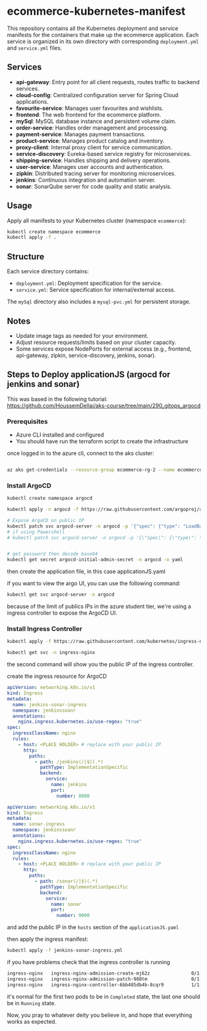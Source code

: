# ecommerce-kubernetes-manifest

This repository contains all the Kubernetes deployment and service manifests for the containers that make up the ecommerce application. Each service is organized in its own directory with corresponding `deployment.yml` and `service.yml` files.

## Services

- **api-gateway**: Entry point for all client requests, routes traffic to backend services.
- **cloud-config**: Centralized configuration server for Spring Cloud applications.
- **favourite-service**: Manages user favourites and wishlists.
- **frontend**: The web frontend for the ecommerce platform.
- **mySql**: MySQL database instance and persistent volume claim.
- **order-service**: Handles order management and processing.
- **payment-service**: Manages payment transactions.
- **product-service**: Manages product catalog and inventory.
- **proxy-client**: Internal proxy client for service communication.
- **service-discovery**: Eureka-based service registry for microservices.
- **shipping-service**: Handles shipping and delivery operations.
- **user-service**: Manages user accounts and authentication.
- **zipkin**: Distributed tracing server for monitoring microservices.
- **jenkins**: Continuous integration and automation server.
- **sonar**: SonarQube server for code quality and static analysis.

## Usage

Apply all manifests to your Kubernetes cluster (namespace `ecommerce`):

```sh
kubectl create namespace ecommerce
kubectl apply -f .
```

## Structure

Each service directory contains:

- `deployment.yml`: Deployment specification for the service.
- `service.yml`: Service specification for internal/external access.

The `mySql` directory also includes a `mysql-pvc.yml` for persistent storage.

## Notes

- Update image tags as needed for your environment.
- Adjust resource requests/limits based on your cluster capacity.
- Some services expose NodePorts for external access (e.g., frontend, api-gateway, zipkin, service-discovery, jenkins, sonar).


## Steps to Deploy applicationJS (argocd for jenkins and sonar)

This was based in the following tutorial: https://github.com/HoussemDellai/aks-course/tree/main/290_gitops_argocd  

### Prerequisites
- Azure CLI installed and configured
- You should have run the terraform script to create the infrastructure

once logged in to the azure cli, connect to the aks cluster:

```sh

az aks get-credentials --resource-group ecommerce-rg-2 --name ecommerce-aks --overwrite-existing

```

### Install ArgoCD

```sh
kubectl create namespace argocd

kubectl apply -n argocd -f https://raw.githubusercontent.com/argoproj/argo-cd/stable/manifests/install.yaml

# Expose ArgoCD on public IP
kubectl patch svc argocd-server -n argocd -p '{"spec": {"type": "LoadBalancer"}}'
# if using Powershell
# kubectl patch svc argocd-server -n argocd -p '{\"spec\": {\"type\": \"LoadBalancer\"}}'


# get password then decode base64
kubectl get secret argocd-initial-admin-secret -n argocd -o yaml
```

then create the application file, in this case applicationJS.yaml

if you want to view the argo UI, you can use the following command:

```sh
kubectl get svc argocd-server -n argocd
```

because of the limit of publics IPs in the azure student tier, we're using a ingress controller to expose the ArgoCD UI.

### Install Ingress Controller

```sh
kubectl apply -f https://raw.githubusercontent.com/kubernetes/ingress-nginx/main/deploy/static/provider/cloud/deploy.yaml 

kubectl get svc -n ingress-nginx
```
the second command will show you the public IP of the ingress controller.

create the ingress resource for ArgoCD

```yaml
apiVersion: networking.k8s.io/v1
kind: Ingress
metadata:
  name: jenkins-sonar-ingress
  namespace: jenkinssoanr
  annotations:
    nginx.ingress.kubernetes.io/use-regex: "true"
spec:
  ingressClassName: nginx
  rules:
    - host: <PLACE HOLDER> # replace with your public IP
      http:
        paths:
          - path: /jenkins(/|$)(.*)
            pathType: ImplementationSpecific
            backend:
              service:
                name: jenkins
                port:
                  number: 8080
```

```yaml
apiVersion: networking.k8s.io/v1
kind: Ingress
metadata:
  name: sonar-ingress
  namespace: jenkinssoanr
  annotations:
    nginx.ingress.kubernetes.io/use-regex: "true"
spec:
  ingressClassName: nginx
  rules:
    - host: <PLACE HOLDER> # replace with your public IP
      http:
        paths:
          - path: /sonar(/|$)(.*)
            pathType: ImplementationSpecific
            backend:
              service:
                name: sonar
                port:
                  number: 9000
```


and add the public IP in the `hosts` section of the `applicationJS.yaml` 

then apply the ingress manifest:

```sh
kubectl apply -f jenkins-sonar-ingress.yml
```

if you have problems check that the ingress controller is running

```sh
ingress-nginx   ingress-nginx-admission-create-mj62z               0/1     Completed   0              21m
ingress-nginx   ingress-nginx-admission-patch-988tm                0/1     Completed   1              21m
ingress-nginx   ingress-nginx-controller-6bb485db4b-8cqr9          1/1     Running     0              21m
```

it's normal for the first two pods to be in `Completed` state, the last one should be in `Running` state.

Now, you pray to whatever deity you believe in, and hope that everything works as expected.